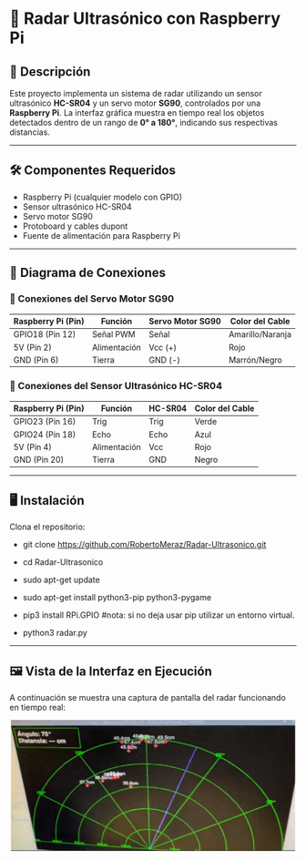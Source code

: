 # 📡 Radar Ultrasónico con Raspberry Pi

## 📝 Descripción

Este proyecto implementa un sistema de radar utilizando un sensor ultrasónico **HC-SR04** y un servo motor **SG90**, controlados por una **Raspberry Pi**. La interfaz gráfica muestra en tiempo real los objetos detectados dentro de un rango de **0° a 180°**, indicando sus respectivas distancias.

---

## 🛠 Componentes Requeridos

- Raspberry Pi (cualquier modelo con GPIO)
- Sensor ultrasónico HC-SR04
- Servo motor SG90
- Protoboard y cables dupont
- Fuente de alimentación para Raspberry Pi

---

## 🔌 Diagrama de Conexiones

### 🔄 Conexiones del Servo Motor SG90

| Raspberry Pi (Pin) | Función     | Servo Motor SG90 | Color del Cable     |
|--------------------|-------------|------------------|---------------------|
| GPIO18 (Pin 12)    | Señal PWM   | Señal            | Amarillo/Naranja    |
| 5V (Pin 2)         | Alimentación| Vcc (+)          | Rojo                |
| GND (Pin 6)        | Tierra      | GND (-)          | Marrón/Negro        |

### 📡 Conexiones del Sensor Ultrasónico HC-SR04

| Raspberry Pi (Pin) | Función     | HC-SR04          | Color del Cable     |
|--------------------|-------------|------------------|---------------------|
| GPIO23 (Pin 16)    | Trig        | Trig             | Verde               |
| GPIO24 (Pin 18)    | Echo        | Echo             | Azul                |
| 5V (Pin 4)         | Alimentación| Vcc              | Rojo                |
| GND (Pin 20)       | Tierra      | GND              | Negro               |

---

## 🖥 Instalación

Clona el repositorio:

- git clone https://github.com/RobertoMeraz/Radar-Ultrasonico.git
- cd Radar-Ultrasonico

- sudo apt-get update
- sudo apt-get install python3-pip python3-pygame
- pip3 install RPi.GPIO #nota: si no deja usar pip utilizar un entorno virtual.

- python3 radar.py
---

## 🖼 Vista de la Interfaz en Ejecución

A continuación se muestra una captura de pantalla del radar funcionando en tiempo real:

![Vista de la ejecución del radar](./ejecu_radar.png)


